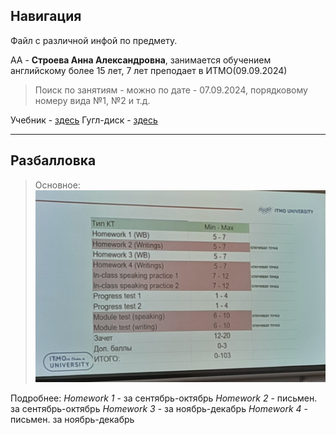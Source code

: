 ## Навигация

Файл с различной инфой по предмету.

АА - **Строева Анна Александровна**, занимается обучением английскому более 15 лет, 7 лет преподает в ИТМО(09.09.2024)

>Поиск по занятиям - можно по дате - 07.09.2024, порядковому номеру вида №1, №2 и т.д.

Учебник - [здесь](https://drive.google.com/file/d/1-U5FfoSvtLEHuGDDyuVW_vjGDUENXJ3M/view?usp=drive_link)
Гугл-диск - [здесь](https://drive.google.com/drive/folders/13Piwvr6UyAFsK77lbxhuyR-YYnRiVMLa?usp=sharing)

---
## Разбалловка

>Основное:![grading](res/grading.jpeg)

Подробнее:
_Homework 1_ - за сентябрь-октябрь
_Homework 2_ - письмен. за сентябрь-октябрь
_Homework 3_ - за ноябрь-декабрь
_Homework 4_ - письмен. за ноябрь-декабрь